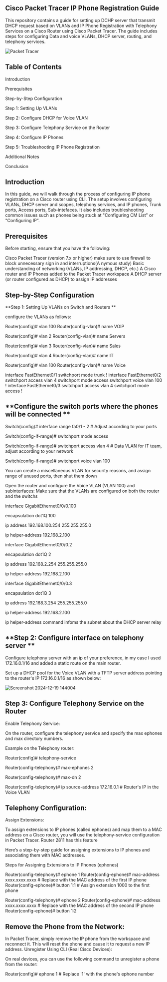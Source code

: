 **Cisco Packet Tracer IP Phone Registration Guide**
-------------------------------------------------------------

This repository contains a guide for setting up DCHP server that transmit DHCP request based on VLANs and IP Phone Registration with Telephony Services on a Cisco Router using Cisco Packet Tracer. The guide includes steps for configuring Data and voice VLANs, DHCP server, routing, and telephony services.

![Packet Tracer](https://github.com/user-attachments/assets/e34ef378-4c04-4022-a2d8-8dc37b199d8b)


**Table of Contents**
------------------------
Introduction

Prerequisites

Step-by-Step Configuration

Step 1: Setting Up VLANs

Step 2: Configure DHCP for Voice VLAN

Step 3: Configure Telephony Service on the Router

Step 4: Configure IP Phones

Step 5: Troubleshooting IP Phone Registration

Additional Notes

Conclusion


**Introduction**
-----------------------

In this guide, we will walk through the process of configuring IP phone registration on a Cisco router using CLI. The setup involves configuring VLANs, DHCP server and scopes, telephony services, and IP phones, Trunk ports, Access ports, Sub-intefaces. It also includes troubleshooting common issues such as phones being stuck at "Configuring CM List" or "Configuring IP".

**Prerequisites**
------------------------------------
Before starting, ensure that you have the following:

Cisco Packet Tracer (version 7.x or higher) make sure to use firewall to block unnecessary sign in and interruptions(A nymous study)
Basic understanding of networking (VLANs, IP addressing, DHCP, etc.)
A Cisco router and IP Phones added to the Packet Tracer workspace
A DHCP server (or router configured as DHCP) to assign IP addresses

**Step-by-Step Configuration**
------------------------------------------
**Step 1: Setting Up VLANs on Switch and Routers
**

configure the VLANs as follows:

Router(config)# vlan 100
Router(config-vlan)# name VOIP

Router(config)# vlan 2
Router(config-vlan)# name Servers

Router(config)# vlan 3
Router(config-vlan)# name Sales

Router(config)# vlan 4
Router(config-vlan)# name IT

Router(config)# vlan 100
Router(config-vlan)# name Voice

interface FastEthernet0/1
 switchport mode trunk
!
interface FastEthernet0/2
 switchport access vlan 4
 switchport mode access
 switchport voice vlan 100
!
interface FastEthernet0/3
 switchport access vlan 4
 switchport mode access
!

**Configure the switch ports where the phones will be connected
**
----------------------------------------------------

Switch(config)# interface range fa0/1 - 2   # Adjust according to your ports

Switch(config-if-range)# switchport mode access

Switch(config-if-range)# switchport access vlan 4  # Data VLAN for IT team, adjust according to your network

Switch(config-if-range)# switchport voice vlan 100

You can create a miscellaneous VLAN for security reasons, and assign range of unused ports, then shut them down



Open the router and configure the Voice VLAN (VLAN 100) and subinterfaces:
Make sure that the VLANs are configured on both the router and the switchs

 interface GigabitEthernet0/0/0.100

   encapsulation dot1Q 100

 ip address 192.168.100.254 255.255.255.0
 
 ip helper-address 192.168.2.100


interface GigabitEthernet0/0/0.2

   encapsulation dot1Q 2
 
   ip address 192.168.2.254 255.255.255.0
 
   ip helper-address 192.168.2.100
 

interface GigabitEthernet0/0/0.3

   encapsulation dot1Q 3
 
   ip address 192.168.3.254 255.255.255.0
 
   ip helper-address 192.168.2.100
 

  ip helper-address command infoms the subnet about the DHCP server relay



**Step 2: Configure interface on telephony server **
-------------------------------------------------------
Configure telephony server with an ip of your preference, in my case I used 172.16.0.1/16 and added a static route on the main router.

Set up a DHCP pool for the Voice VLAN with a TFTP server address pointing to the router's IP 172.16.0.1/16 as shown below:

![Screenshot 2024-12-19 144004](https://github.com/user-attachments/assets/dcd77269-c25e-4ec7-b349-5138a10bfc9b)

**Step 3: Configure Telephony Service on the Router**
---------------------------------------------------------------------
Enable Telephony Service:

On the router, configure the telephony service and specify the max ephones and max directory numbers.

Example on the Telephony router:

Router(config)# telephony-service

Router(config-telephony)# max-ephones 2

Router(config-telephony)# max-dn 2

Router(config-telephony)# ip source-address 172.16.0.1  # Router's IP in the Voice VLAN


**Telephony Configuration:**
---------------------------------

Assign Extensions:

To assign extensions to IP phones (called ephones) and map them to a MAC address on a Cisco router, you will use the telephony-service configuration in Packet Tracer. Router 2811 has this feature

Here’s a step-by-step guide for assigning extensions to IP phones and associating them with MAC addresses.

Steps for Assigning Extensions to IP Phones (ephones)

Router(config-telephony)# ephone 1
Router(config-ephone)# mac-address xxxx.xxxx.xxxx  # Replace with the MAC address of the first IP phone
Router(config-ephone)# button 1:1 # Assign extension 1000 to the first phone

Router(config-telephony)# ephone 2
Router(config-ephone)# mac-address xxxx.xxxx.xxxx  # Replace with the MAC address of the second IP phone
Router(config-ephone)# button 1:2


Remove the Phone from the Network:
-------------------------------------

In Packet Tracer, simply remove the IP phone from the workspace and reconnect it.
This will reset the phone and cause it to request a new IP address.
Unregister Using CLI (Real Cisco Devices):

On real devices, you can use the following command to unregister a phone from the router:

Router(config)#   ephone 1   # Replace '1' with the phone's ephone number

